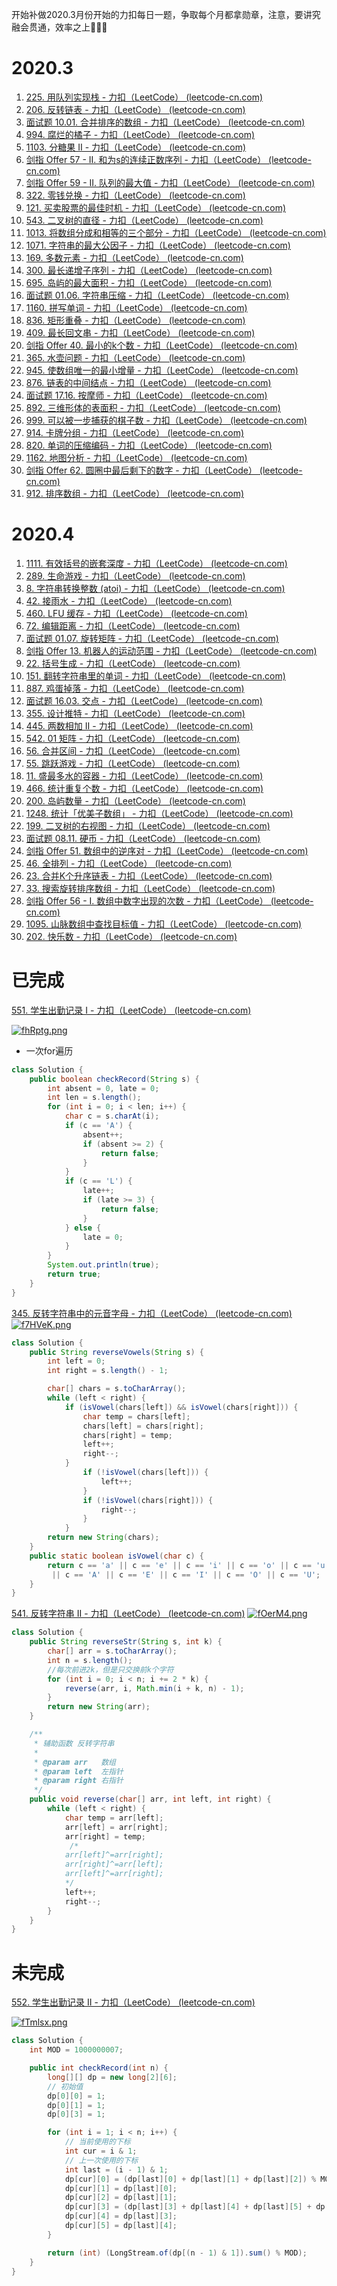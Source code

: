 开始补做2020.3月份开始的力扣每日一题，争取每个月都拿勋章，注意，要讲究融会贯通，效率之上💪💪💪

# 2020.3

1. [225. 用队列实现栈 - 力扣（LeetCode） (leetcode-cn.com)](https://leetcode-cn.com/problems/implement-stack-using-queues/)
2. [206. 反转链表 - 力扣（LeetCode） (leetcode-cn.com)](https://leetcode-cn.com/problems/reverse-linked-list/)
3. [面试题 10.01. 合并排序的数组 - 力扣（LeetCode） (leetcode-cn.com)](https://leetcode-cn.com/problems/sorted-merge-lcci/)
4. [994. 腐烂的橘子 - 力扣（LeetCode） (leetcode-cn.com)](https://leetcode-cn.com/problems/rotting-oranges/)
5. [1103. 分糖果 II - 力扣（LeetCode） (leetcode-cn.com)](https://leetcode-cn.com/problems/distribute-candies-to-people/)
6. [剑指 Offer 57 - II. 和为s的连续正数序列 - 力扣（LeetCode） (leetcode-cn.com)](https://leetcode-cn.com/problems/he-wei-sde-lian-xu-zheng-shu-xu-lie-lcof/)
7. [剑指 Offer 59 - II. 队列的最大值 - 力扣（LeetCode） (leetcode-cn.com)](https://leetcode-cn.com/problems/dui-lie-de-zui-da-zhi-lcof/)
8. [322. 零钱兑换 - 力扣（LeetCode） (leetcode-cn.com)](https://leetcode-cn.com/problems/coin-change/)
9. [121. 买卖股票的最佳时机 - 力扣（LeetCode） (leetcode-cn.com)](https://leetcode-cn.com/problems/best-time-to-buy-and-sell-stock/)
10. [543. 二叉树的直径 - 力扣（LeetCode） (leetcode-cn.com)](https://leetcode-cn.com/problems/diameter-of-binary-tree/)
11. [1013. 将数组分成和相等的三个部分 - 力扣（LeetCode） (leetcode-cn.com)](https://leetcode-cn.com/problems/partition-array-into-three-parts-with-equal-sum/)
12. [1071. 字符串的最大公因子 - 力扣（LeetCode） (leetcode-cn.com)](https://leetcode-cn.com/problems/greatest-common-divisor-of-strings/)
13. [169. 多数元素 - 力扣（LeetCode） (leetcode-cn.com)](https://leetcode-cn.com/problems/majority-element/)
14. [300. 最长递增子序列 - 力扣（LeetCode） (leetcode-cn.com)](https://leetcode-cn.com/problems/longest-increasing-subsequence/)
15. [695. 岛屿的最大面积 - 力扣（LeetCode） (leetcode-cn.com)](https://leetcode-cn.com/problems/max-area-of-island/)
16. [面试题 01.06. 字符串压缩 - 力扣（LeetCode） (leetcode-cn.com)](https://leetcode-cn.com/problems/compress-string-lcci/)
17. [1160. 拼写单词 - 力扣（LeetCode） (leetcode-cn.com)](https://leetcode-cn.com/problems/find-words-that-can-be-formed-by-characters/)
18. [836. 矩形重叠 - 力扣（LeetCode） (leetcode-cn.com)](https://leetcode-cn.com/problems/rectangle-overlap/)
19. [409. 最长回文串 - 力扣（LeetCode） (leetcode-cn.com)](https://leetcode-cn.com/problems/longest-palindrome/)
20. [剑指 Offer 40. 最小的k个数 - 力扣（LeetCode） (leetcode-cn.com)](https://leetcode-cn.com/problems/zui-xiao-de-kge-shu-lcof/)
21. [365. 水壶问题 - 力扣（LeetCode） (leetcode-cn.com)](https://leetcode-cn.com/problems/water-and-jug-problem/)
22. [945. 使数组唯一的最小增量 - 力扣（LeetCode） (leetcode-cn.com)](https://leetcode-cn.com/problems/minimum-increment-to-make-array-unique/)
23. [876. 链表的中间结点 - 力扣（LeetCode） (leetcode-cn.com)](https://leetcode-cn.com/problems/middle-of-the-linked-list/)
24. [面试题 17.16. 按摩师 - 力扣（LeetCode） (leetcode-cn.com)](https://leetcode-cn.com/problems/the-masseuse-lcci/)
25. [892. 三维形体的表面积 - 力扣（LeetCode） (leetcode-cn.com)](https://leetcode-cn.com/problems/surface-area-of-3d-shapes/)
26. [999. 可以被一步捕获的棋子数 - 力扣（LeetCode） (leetcode-cn.com)](https://leetcode-cn.com/problems/available-captures-for-rook/)
27. [914. 卡牌分组 - 力扣（LeetCode） (leetcode-cn.com)](https://leetcode-cn.com/problems/x-of-a-kind-in-a-deck-of-cards/)
28. [820. 单词的压缩编码 - 力扣（LeetCode） (leetcode-cn.com)](https://leetcode-cn.com/problems/short-encoding-of-words/)
29. [1162. 地图分析 - 力扣（LeetCode） (leetcode-cn.com)](https://leetcode-cn.com/problems/as-far-from-land-as-possible/)
30. [剑指 Offer 62. 圆圈中最后剩下的数字 - 力扣（LeetCode） (leetcode-cn.com)](https://leetcode-cn.com/problems/yuan-quan-zhong-zui-hou-sheng-xia-de-shu-zi-lcof/)
31. [912. 排序数组 - 力扣（LeetCode） (leetcode-cn.com)](https://leetcode-cn.com/problems/sort-an-array/)



# 2020.4

1. [1111. 有效括号的嵌套深度 - 力扣（LeetCode） (leetcode-cn.com)](https://leetcode-cn.com/problems/maximum-nesting-depth-of-two-valid-parentheses-strings/)
2. [289. 生命游戏 - 力扣（LeetCode） (leetcode-cn.com)](https://leetcode-cn.com/problems/game-of-life/)
3. [8. 字符串转换整数 (atoi) - 力扣（LeetCode） (leetcode-cn.com)](https://leetcode-cn.com/problems/string-to-integer-atoi/)
4. [42. 接雨水 - 力扣（LeetCode） (leetcode-cn.com)](https://leetcode-cn.com/problems/trapping-rain-water/)
5. [460. LFU 缓存 - 力扣（LeetCode） (leetcode-cn.com)](https://leetcode-cn.com/problems/lfu-cache/)
6. [72. 编辑距离 - 力扣（LeetCode） (leetcode-cn.com)](https://leetcode-cn.com/problems/edit-distance/)
7. [面试题 01.07. 旋转矩阵 - 力扣（LeetCode） (leetcode-cn.com)](https://leetcode-cn.com/problems/rotate-matrix-lcci/)
8. [剑指 Offer 13. 机器人的运动范围 - 力扣（LeetCode） (leetcode-cn.com)](https://leetcode-cn.com/problems/ji-qi-ren-de-yun-dong-fan-wei-lcof/)
9. [22. 括号生成 - 力扣（LeetCode） (leetcode-cn.com)](https://leetcode-cn.com/problems/generate-parentheses/)
10. [151. 翻转字符串里的单词 - 力扣（LeetCode） (leetcode-cn.com)](https://leetcode-cn.com/problems/reverse-words-in-a-string/)
11. [887. 鸡蛋掉落 - 力扣（LeetCode） (leetcode-cn.com)](https://leetcode-cn.com/problems/super-egg-drop/)
12. [面试题 16.03. 交点 - 力扣（LeetCode） (leetcode-cn.com)](https://leetcode-cn.com/problems/intersection-lcci/)
13. [355. 设计推特 - 力扣（LeetCode） (leetcode-cn.com)](https://leetcode-cn.com/problems/design-twitter/)
14. [445. 两数相加 II - 力扣（LeetCode） (leetcode-cn.com)](https://leetcode-cn.com/problems/add-two-numbers-ii/)
15. [542. 01 矩阵 - 力扣（LeetCode） (leetcode-cn.com)](https://leetcode-cn.com/problems/01-matrix/)
16. [56. 合并区间 - 力扣（LeetCode） (leetcode-cn.com)](https://leetcode-cn.com/problems/merge-intervals/)
17. [55. 跳跃游戏 - 力扣（LeetCode） (leetcode-cn.com)](https://leetcode-cn.com/problems/jump-game/)
18. [11. 盛最多水的容器 - 力扣（LeetCode） (leetcode-cn.com)](https://leetcode-cn.com/problems/container-with-most-water/)
19. [466. 统计重复个数 - 力扣（LeetCode） (leetcode-cn.com)](https://leetcode-cn.com/problems/count-the-repetitions/)
20. [200. 岛屿数量 - 力扣（LeetCode） (leetcode-cn.com)](https://leetcode-cn.com/problems/number-of-islands/)
21. [1248. 统计「优美子数组」 - 力扣（LeetCode） (leetcode-cn.com)](https://leetcode-cn.com/problems/count-number-of-nice-subarrays/)
22. [199. 二叉树的右视图 - 力扣（LeetCode） (leetcode-cn.com)](https://leetcode-cn.com/problems/binary-tree-right-side-view/)
23. [面试题 08.11. 硬币 - 力扣（LeetCode） (leetcode-cn.com)](https://leetcode-cn.com/problems/coin-lcci/)
24. [剑指 Offer 51. 数组中的逆序对 - 力扣（LeetCode） (leetcode-cn.com)](https://leetcode-cn.com/problems/shu-zu-zhong-de-ni-xu-dui-lcof/)
25. [46. 全排列 - 力扣（LeetCode） (leetcode-cn.com)](https://leetcode-cn.com/problems/permutations/)
26. [23. 合并K个升序链表 - 力扣（LeetCode） (leetcode-cn.com)](https://leetcode-cn.com/problems/merge-k-sorted-lists/)
27. [33. 搜索旋转排序数组 - 力扣（LeetCode） (leetcode-cn.com)](https://leetcode-cn.com/problems/search-in-rotated-sorted-array/)
28. [剑指 Offer 56 - I. 数组中数字出现的次数 - 力扣（LeetCode） (leetcode-cn.com)](https://leetcode-cn.com/problems/shu-zu-zhong-shu-zi-chu-xian-de-ci-shu-lcof/)
29. [1095. 山脉数组中查找目标值 - 力扣（LeetCode） (leetcode-cn.com)](https://leetcode-cn.com/problems/find-in-mountain-array/)
30. [202. 快乐数 - 力扣（LeetCode） (leetcode-cn.com)](https://leetcode-cn.com/problems/happy-number/)



















# 已完成

[551. 学生出勤记录 I - 力扣（LeetCode） (leetcode-cn.com)](https://leetcode-cn.com/problems/student-attendance-record-i/)

[![fhRptg.png](https://z3.ax1x.com/2021/08/17/fhRptg.png)](https://imgtu.com/i/fhRptg)

- 一次for遍历

```java
class Solution {
    public boolean checkRecord(String s) {
        int absent = 0, late = 0;
        int len = s.length();
        for (int i = 0; i < len; i++) {
            char c = s.charAt(i);
            if (c == 'A') {
                absent++;
                if (absent >= 2) {
                    return false;
                }
            }
            if (c == 'L') {
                late++;
                if (late >= 3) {
                    return false;
                }
            } else {
                late = 0;
            }
        }
        System.out.println(true);
        return true;
    }
}
```
[345. 反转字符串中的元音字母 - 力扣（LeetCode） (leetcode-cn.com)](https://leetcode-cn.com/problems/reverse-vowels-of-a-string/)
[![f7HVeK.png](https://z3.ax1x.com/2021/08/19/f7HVeK.png)](https://imgtu.com/i/f7HVeK)
```java
class Solution {
    public String reverseVowels(String s) {
        int left = 0;
        int right = s.length() - 1;

        char[] chars = s.toCharArray();
        while (left < right) {
            if (isVowel(chars[left]) && isVowel(chars[right])) {
                char temp = chars[left];
                chars[left] = chars[right];
                chars[right] = temp;
                left++;
                right--;
            }
                if (!isVowel(chars[left])) {
                    left++;
                }
                if (!isVowel(chars[right])) {
                    right--;
                }
            }
        return new String(chars);
    }
    public static boolean isVowel(char c) {
        return c == 'a' || c == 'e' || c == 'i' || c == 'o' || c == 'u'
         || c == 'A' || c == 'E' || c == 'I' || c == 'O' || c == 'U';
    }
}
```
[541. 反转字符串 II - 力扣（LeetCode） (leetcode-cn.com)](https://leetcode-cn.com/problems/reverse-string-ii/)
[![fOerM4.png](https://z3.ax1x.com/2021/08/20/fOerM4.png)](https://imgtu.com/i/fOerM4)
```java
class Solution {
    public String reverseStr(String s, int k) {
        char[] arr = s.toCharArray();
        int n = s.length();
        //每次前进2k，但是只交换前k个字符
        for (int i = 0; i < n; i += 2 * k) {
            reverse(arr, i, Math.min(i + k, n) - 1);
        }
        return new String(arr);
    }

    /**
     * 辅助函数 反转字符串
     *
     * @param arr   数组
     * @param left  左指针
     * @param right 右指针
     */
    public void reverse(char[] arr, int left, int right) {
        while (left < right) {
            char temp = arr[left];
            arr[left] = arr[right];
            arr[right] = temp;
             /*
            arr[left]^=arr[right];
            arr[right]^=arr[left];
            arr[left]^=arr[right];
            */
            left++;
            right--;
        }
    }
}
```
# 未完成
[552. 学生出勤记录 II - 力扣（LeetCode） (leetcode-cn.com)](https://leetcode-cn.com/problems/student-attendance-record-ii/)

[![fTmlsx.png](https://z3.ax1x.com/2021/08/18/fTmlsx.png)](https://imgtu.com/i/fTmlsx)
```java
class Solution {
    int MOD = 1000000007;

    public int checkRecord(int n) {
        long[][] dp = new long[2][6];
        // 初始值
        dp[0][0] = 1;
        dp[0][1] = 1;
        dp[0][3] = 1;

        for (int i = 1; i < n; i++) {
            // 当前使用的下标
            int cur = i & 1;
            // 上一次使用的下标
            int last = (i - 1) & 1;
            dp[cur][0] = (dp[last][0] + dp[last][1] + dp[last][2]) % MOD;
            dp[cur][1] = dp[last][0];
            dp[cur][2] = dp[last][1];
            dp[cur][3] = (dp[last][3] + dp[last][4] + dp[last][5] + dp[last][0] + dp[last][1] + dp[last][2]) % MOD;
            dp[cur][4] = dp[last][3];
            dp[cur][5] = dp[last][4];
        }

        return (int) (LongStream.of(dp[(n - 1) & 1]).sum() % MOD);
    }
}
```